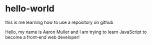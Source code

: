 # hello-world
this is me learning how to use a repository on github

Hello, my name is Aaron Muller and I am trying to learn JavaScript to become a front-end web developer!
